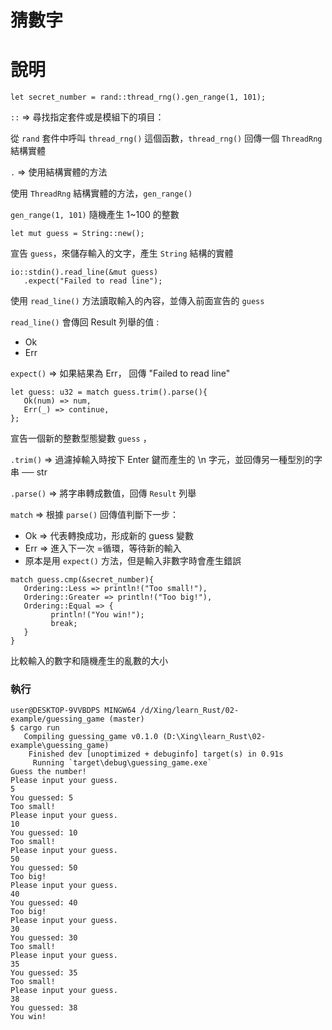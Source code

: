 # 猜數字
# 說明
```
let secret_number = rand::thread_rng().gen_range(1, 101);
```
`::` => 尋找指定套件或是模組下的項目：

從 `rand` 套件中呼叫 `thread_rng()` 這個函數，`thread_rng()` 回傳一個 `ThreadRng` 結構實體

`.` => 使用結構實體的方法

使用 `ThreadRng` 結構實體的方法，`gen_range()`
   
`gen_range(1, 101)` 隨機產生 1~100 的整數

```
let mut guess = String::new();
```
宣告 `guess`，來儲存輸入的文字，產生 `String` 結構的實體

```
io::stdin().read_line(&mut guess)
   .expect("Failed to read line");
```
使用 `read_line()` 方法讀取輸入的內容，並傳入前面宣告的 `guess`

`read_line()` 會傳回 Result 列舉的值 :

   * Ok 
   * Err

`expect()` => 如果結果為 Err， 回傳 "Failed to read line"

```
let guess: u32 = match guess.trim().parse(){
   Ok(num) => num,
   Err(_) => continue,
};
```
宣告一個新的整數型態變數 `guess` ，

`.trim()` => 過濾掉輸入時按下 Enter 鍵而產生的 \n 字元，並回傳另一種型別的字串 ── str

`.parse()` => 將字串轉成數值，回傳 `Result` 列舉

`match` => 根據 `parse()` 回傳值判斷下一步：

   * Ok => 代表轉換成功，形成新的 guess 變數
   * Err => 進入下一次 =循環，等待新的輸入
   * 原本是用 `expect()` 方法，但是輸入非數字時會產生錯誤

```
match guess.cmp(&secret_number){
   Ordering::Less => println!("Too small!"),
   Ordering::Greater => println!("Too big!"),
   Ordering::Equal => {
         println!("You win!");
         break;
   }
}
```
比較輸入的數字和隨機產生的亂數的大小

### 執行
```
user@DESKTOP-9VVBDPS MINGW64 /d/Xing/learn_Rust/02-example/guessing_game (master)
$ cargo run
   Compiling guessing_game v0.1.0 (D:\Xing\learn_Rust\02-example\guessing_game)
    Finished dev [unoptimized + debuginfo] target(s) in 0.91s             
     Running `target\debug\guessing_game.exe`
Guess the number!
Please input your guess.
5
You guessed: 5
Too small!
Please input your guess.
10
You guessed: 10
Too small!
Please input your guess.
50
You guessed: 50
Too big!
Please input your guess.
40
You guessed: 40
Too big!
Please input your guess.
30
You guessed: 30
Too small!
Please input your guess.
35
You guessed: 35
Too small!
Please input your guess.
38
You guessed: 38
You win!
```
